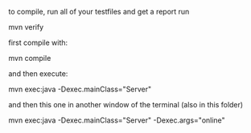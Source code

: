 to compile, run all of your testfiles and get a report run

mvn  verify

first compile with:

mvn compile

and then execute:

mvn exec:java -Dexec.mainClass="Server"

and then this one in another window of the terminal (also in this folder)

mvn exec:java -Dexec.mainClass="Server" -Dexec.args="online"



